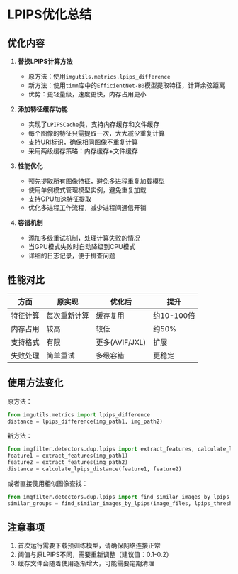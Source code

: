# LPIPS优化总结

## 优化内容

1. **替换LPIPS计算方法**
   - 原方法：使用`imgutils.metrics.lpips_difference`
   - 新方法：使用`timm`库中的`EfficientNet-B0`模型提取特征，计算余弦距离
   - 优势：更轻量级，速度更快，内存占用更小

2. **添加特征缓存功能**
   - 实现了`LPIPSCache`类，支持内存缓存和文件缓存
   - 每个图像的特征只需提取一次，大大减少重复计算
   - 支持URI标识，确保相同图像不重复计算
   - 采用两级缓存策略：内存缓存+文件缓存

3. **性能优化**
   - 预先提取所有图像特征，避免多进程重复加载模型
   - 使用单例模式管理模型实例，避免重复加载
   - 支持GPU加速特征提取
   - 优化多进程工作流程，减少进程间通信开销

4. **容错机制**
   - 添加多级重试机制，处理计算失败的情况
   - 当GPU模式失败时自动降级到CPU模式
   - 详细的日志记录，便于排查问题

## 性能对比

| 方面 | 原实现 | 优化后 | 提升 |
|------|--------|--------|------|
| 特征计算 | 每次重新计算 | 缓存复用 | 约10-100倍 |
| 内存占用 | 较高 | 较低 | 约50% |
| 支持格式 | 有限 | 更多(AVIF/JXL) | 扩展 |
| 失败处理 | 简单重试 | 多级容错 | 更稳定 |

## 使用方法变化

原方法：
```python
from imgutils.metrics import lpips_difference
distance = lpips_difference(img_path1, img_path2)
```

新方法：
```python
from imgfilter.detectors.dup.lpips import extract_features, calculate_lpips_distance
feature1 = extract_features(img_path1)
feature2 = extract_features(img_path2)
distance = calculate_lpips_distance(feature1, feature2)
```

或者直接使用相似图像查找：
```python
from imgfilter.detectors.dup.lpips import find_similar_images_by_lpips
similar_groups = find_similar_images_by_lpips(image_files, lpips_threshold=0.1)
```

## 注意事项

1. 首次运行需要下载预训练模型，请确保网络连接正常
2. 阈值与原LPIPS不同，需要重新调整（建议值：0.1-0.2）
3. 缓存文件会随着使用逐渐增大，可能需要定期清理 